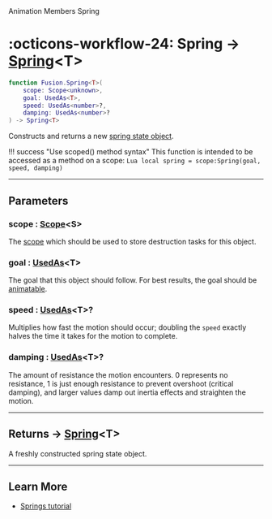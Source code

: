 <nav class="fusiondoc-api-breadcrumbs">
	<span>Animation</span>
	<span>Members</span>
	<span>Spring</span>
</nav>

<h1 class="fusiondoc-api-header" markdown>
	<span class="fusiondoc-api-icon" markdown>:octicons-workflow-24:</span>
	<span class="fusiondoc-api-name">Spring</span>
	<span class="fusiondoc-api-type">
		-> <a href="../../types/spring">Spring</a>&lt;T&gt;
	</span>
</h1>

```Lua
function Fusion.Spring<T>(
	scope: Scope<unknown>,
	goal: UsedAs<T>,
	speed: UsedAs<number>?,
	damping: UsedAs<number>?
) -> Spring<T>
```

Constructs and returns a new [spring state object](../../types/spring).

!!! success "Use scoped() method syntax"
	This function is intended to be accessed as a method on a scope:
	```Lua
	local spring = scope:Spring(goal, speed, damping)
	```

-----

## Parameters

<h3 markdown>
	scope
	<span class="fusiondoc-api-type">
		: <a href="../../../memory/types/scope">Scope</a>&lt;S&gt;
	</span>
</h3>

The [scope](../../../memory/types/scope) which should be used to store
destruction tasks for this object.

<h3 markdown>
	goal
	<span class="fusiondoc-api-type">
		: <a href="../../../state/types/usedas">UsedAs</a>&lt;T&gt;
	</span>
</h3>

The goal that this object should follow. For best results, the goal should be
[animatable](../../types/animatable).

<h3 markdown>
	speed
	<span class="fusiondoc-api-type">
		: <a href="../../../state/types/usedas">UsedAs</a>&lt;T&gt;?
	</span>
</h3>

Multiplies how fast the motion should occur; doubling the `speed` exactly halves
the time it takes for the motion to complete.

<h3 markdown>
	damping
	<span class="fusiondoc-api-type">
		: <a href="../../../state/types/usedas">UsedAs</a>&lt;T&gt;?
	</span>
</h3>

The amount of resistance the motion encounters. 0 represents no resistance,
1 is just enough resistance to prevent overshoot (critical damping), and larger
values damp out inertia effects and straighten the motion.

-----

<h2 markdown>
	Returns
	<span class="fusiondoc-api-type">
		-> <a href="../../types/spring">Spring</a>&lt;T&gt;
	</span>
</h2>

A freshly constructed spring state object.

-----

## Learn More

- [Springs tutorial](../../../../tutorials/animation/springs)